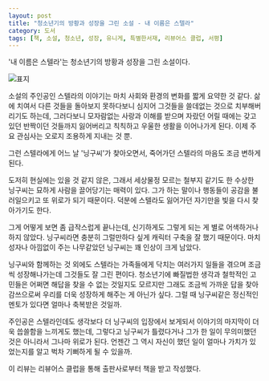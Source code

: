 ```yaml
---
layout: post
title: "청소년기의 방황과 성장을 그린 소설 - 내 이름은 스텔라"
category: 도서
tags: [책, 소설, 청소년, 성장, 유니게, 특별한서재, 리뷰어스 클럽, 서평]
---
```


'내 이름은 스텔라'는
청소년기의 방황과 성장을 그린 소설이다.

![표지](https://images2.imgbox.com/69/0f/zIwGIeQy_o.jpg)

소설의 주인공인 스텔라의 이야기는 마치 사회와 환경의 변화를 짧게 요약한 것 같다.
삶에 치여서 다른 것들을 돌아보지 못하다보니 심지어 그것들을 쓸데없는 것으로 치부해버리기도 하는데,
그러다보니 모자람없는 사랑과 이해를 받으며 자랐던 어릴 때에는 갖고있던 반짝이던 것들까지 잃어버리고
칙칙하고 우울한 생활을 이어나가게 된다.
이제 주요 관심사는 오로지 조용하게 지내는 것 뿐.

그런 스텔라에게 어느 날 '닝구씨'가 찾아오면서,
죽어가던 스텔라의 마음도 조금 변하게 된다.

도저히 현실에는 있을 것 같지 않은,
그래서 세상물정 모르는 철부지 같기도 한 수상한 닝구씨는
묘하게 사람을 끌어당기는 매력이 있다.
그가 하는 말이나 행동들이 공감을 불러일으키고 또 위로가 되기 때문이다.
덕분에 스텔라도 잃어가던 자기만을 빛을 다시 찾아가기도 한다.

그게 어떻게 보면 좀 급작스럽게 끝나는데,
신기하게도 그렇게 되는 게 별로 어색하거나 하지 않았다.
닝구씨라면 충분히 그럴만하다 싶게 캐릭터 구축을 잘 했기 때문이다.
마치 성자나 아낌없이 주는 나무같았던 닝구씨는 꽤 인상이 크게 남았다.

닝구씨와 함께하는 것 외에도
스텔라는 가족들에게 닥치는 여러가지 일들을 겪으며 조금씩 성장해나가는데
그것들도 잘 그린 편이다.
청소년기에 빠질법한 생각과 철학적인 고민들은 어쩌면 해답을 찾을 수 없는 것일지도 모르지만
그래도 조금씩 가까운 답을 찾아감쓰으로써 우리를 더욱 성장하게 해주는 게 아닌가 싶다.
그럴 때 닝구씨같은 정신적인 멘토가 있다면 얼마나 축복받은 것일까.

주인공은 스텔라인데도 생각보다 더 닝구씨의 입장에서 보게되서
이야기의 마지막이 더욱 씁쓸함을 느끼게도 했는데,
그렇다고 닝구씨가 틀렸다거나 그가 한 일이 무의미했던 것은 아니라서 그나마 위로가 된다.
언젠간 그 역시 자신이 했던 일이 얼마나 가치가 있었는지를 알고 벅차 기뻐하게 될 수 있을까.



<div class="im im-info">
이 리뷰는 리뷰어스 클럽을 통해 출판사로부터 책을 받고 작성했다.
</div>
